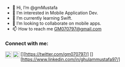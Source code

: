 - 👋 Hi, I’m @gmMustafa
- 👀 I’m interested in Mobile Application Dev.
- 🌱 I’m currently learning Swift.
- 💞️ I’m looking to collaborate on mobile apps.
- 📫 How to reach me GM070797@gmail.com


### Connect with me:

[<img align="left" alt="gm070797 | Twitter" width="22px" src="https://cdn.jsdelivr.net/npm/simple-icons@v3/icons/twitter.svg" />][https://twitter.com/gm070797/]
[<img align="left" alt="gm070797 | LinkedIn" width="22px" src="https://cdn.jsdelivr.net/npm/simple-icons@v3/icons/linkedin.svg" />][https://www.linkedin.com/in/ghulammustafa97/]

<br />
